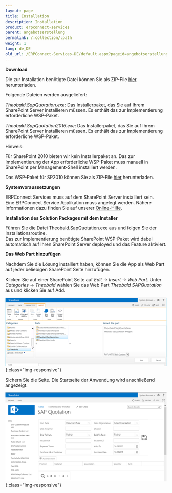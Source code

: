 ```yaml
---
layout: page
title: Installation
description: Installation
product: erpconnect-services
parent: angebotserstellung
permalink: /:collection/:path
weight: 1
lang: de_DE
old_url: /ERPConnect-Services-DE/default.aspx?pageid=angebotserstellung-install
---
```


**Download**

Die zur Installation benötigte Datei können Sie als ZIP-File [hier]() herunterladen.

Folgende Dateien werden ausgeliefert: 

*Theobald.SapQuotation.exe*: Das Installerpaket, das Sie auf Ihrem SharePoint Server installieren müssen. Es enthält das zur Implementierung erforderliche WSP-Paket.  

*Theobald.SapQuotation2016.exe*: Das Installerpaket, das Sie auf Ihrem SharePoint Server installieren müssen. Es enthält das zur Implementierung erforderliche WSP-Paket.

Hinweis: 

Für SharePoint 2010 bieten wir kein Installerpaket an. Das zur Implementierung der App erforderliche WSP-Paket muss manuell in SharePoint per Management-Shell installiert werden. 

Das WSP-Paket für SP2010 können Sie als ZIP-File [hier]() herunterladen.  

**Systemvoraussetzungen** 

ERPConnect Services muss auf dem SharePoint Server installiert sein.<br>
Eine ERPConnect Service Applikation muss angelegt werden. Nähere Informationen dazu finden Sie auf unserer [Online-Hilfe]().   


**Installation des Solution Packages mit dem Installer**

Führen Sie die Datei Theobald.SapQuotation.exe aus und folgen Sie der Installationsroutine. <br>
Das zur Implementierung benötigte SharePoint WSP-Paket wird dabei automatisch auf Ihren SharePoint Server deployed und das Feature aktiviert. 


**Das Web Part hinzufügen** 
	
Nachdem Sie die Lösung installiert haben, können Sie die App als Web Part auf jeder beliebigen SharePoint Seite hinzufügen.   

Klicken Sie auf einer SharePoint Seite auf *Edit -> Insert -> Web Part*. Unter *Categories -> Theobald*  wählen Sie das Web Part *Theobald SAPQuotation* aus und klicken Sie auf Add.

![ECS-BIA-SAPQuotation20](/img/content/ECS-BIA-SAPQuotation20.png){:class="img-responsive"}

Sichern Sie die Seite. Die Startseite der Anwendung wird anschließend angezeigt. 

![ECS-BIA-SAPQuotation21](/img/content/ECS-BIA-SAPQuotation21.png){:class="img-responsive"}
